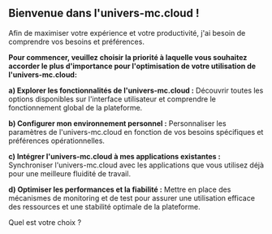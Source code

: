 ##  Bienvenue dans l'univers-mc.cloud ! 

Afin de maximiser votre expérience et votre productivité, j'ai besoin de comprendre vos besoins et préférences.

**Pour commencer, veuillez choisir la priorité à laquelle vous souhaitez accorder le plus d'importance pour l'optimisation de votre utilisation de l'univers-mc.cloud:**

**a) Explorer les fonctionnalités de l'univers-mc.cloud :** Découvrir toutes les options disponibles sur l'interface utilisateur et comprendre le fonctionnement global de la plateforme.

**b) Configurer mon environnement personnel :**  Personnaliser les paramètres de l'univers-mc.cloud en fonction de vos besoins spécifiques et préférences opérationnelles.

**c) Intégrer l'univers-mc.cloud à mes applications existantes :** Synchroniser l'univers-mc.cloud avec les applications que vous utilisez déjà pour une meilleure fluidité de travail.

**d) Optimiser les performances et la fiabilité :**  Mettre en place des mécanismes de monitoring et de test pour assurer une utilisation efficace des ressources et une stabilité optimale de la plateforme.



Quel est votre choix ? 
